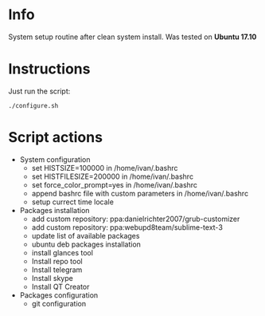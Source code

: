 # Info
System setup routine after clean system install. Was tested on **Ubuntu 17.10**

# Instructions
Just run the script:
```
./configure.sh
```

# Script actions
* System configuration
    * set HISTSIZE=100000 in /home/ivan/.bashrc
    * set HISTFILESIZE=200000 in /home/ivan/.bashrc
    * set force_color_prompt=yes in /home/ivan/.bashrc
    * append bashrc file with custom parameters in /home/ivan/.bashrc
    * setup currect time locale
* Packages installation
    * add custom repository: ppa:danielrichter2007/grub-customizer
    * add custom repository: ppa:webupd8team/sublime-text-3
    * update list of available packages
    * ubuntu deb packages installation
    * install glances tool
    * Install repo tool
    * Install telegram
    * Install skype
    * Install QT Creator
* Packages configuration
    * git configuration

